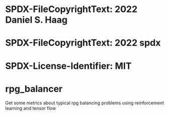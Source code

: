 # SPDX-FileCopyrightText: 2022 Daniel S. Haag
# SPDX-FileCopyrightText: 2022 spdx
#
# SPDX-License-Identifier: MIT

# rpg_balancer
Get some metrics about typical rpg balancing problems using reinforcement learning and tensor flow
